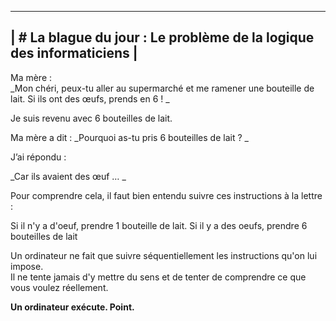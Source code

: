------------------------------------------------------------------
| # La blague du jour : Le problème de la logique des informaticiens |
-------------------------------------------------------------------

Ma mère :  
_Mon chéri, peux-tu aller au supermarché et me ramener une bouteille de lait. Si ils ont des œufs, prends en 6 ! _

Je suis revenu avec 6 bouteilles de lait.

Ma mère a dit : 
_Pourquoi as-tu pris 6 bouteilles de lait ? _

J’ai répondu :

_Car ils avaient des œuf … _


Pour comprendre cela, il faut bien entendu suivre ces instructions à la lettre :

Si il n'y a d'oeuf, prendre 1 bouteille de lait.
Si il y a des oeufs, prendre 6 bouteilles de lait

Un ordinateur ne fait que suivre séquentiellement les instructions qu'on lui impose.  
Il ne tente jamais d'y mettre du sens et de tenter de comprendre ce que vous voulez réellement. 

__Un ordinateur exécute. Point.__
